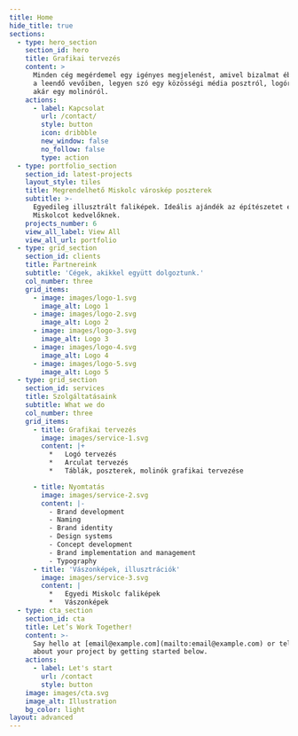 ```yaml
---
title: Home
hide_title: true
sections:
  - type: hero_section
    section_id: hero
    title: Grafikai tervezés
    content: >
      Minden cég megérdemel egy igényes megjelenést, amivel bizalmat ébreszthet
      a leendő vevőiben, legyen szó egy közösségi média posztról, logóról, vagy
      akár egy molinóról.
    actions:
      - label: Kapcsolat
        url: /contact/
        style: button
        icon: dribbble
        new_window: false
        no_follow: false
        type: action
  - type: portfolio_section
    section_id: latest-projects
    layout_style: tiles
    title: Megrendelhető Miskolc városkép poszterek
    subtitle: >-
      Egyedileg illusztrált faliképek. Ideális ajándék az építészetet és/vagy
      Miskolcot kedvelőknek.
    projects_number: 6
    view_all_label: View All
    view_all_url: portfolio
  - type: grid_section
    section_id: clients
    title: Partnereink
    subtitle: 'Cégek, akikkel együtt dolgoztunk.'
    col_number: three
    grid_items:
      - image: images/logo-1.svg
        image_alt: Logo 1
      - image: images/logo-2.svg
        image_alt: Logo 2
      - image: images/logo-3.svg
        image_alt: Logo 3
      - image: images/logo-4.svg
        image_alt: Logo 4
      - image: images/logo-5.svg
        image_alt: Logo 5
  - type: grid_section
    section_id: services
    title: Szolgáltatásaink
    subtitle: What we do
    col_number: three
    grid_items:
      - title: Grafikai tervezés
        image: images/service-1.svg
        content: |+
          *   Logó tervezés
          *   Arculat tervezés
          *   Táblák, poszterek, molinók grafikai tervezése

      - title: Nyomtatás
        image: images/service-2.svg
        content: |-
          - Brand development
          - Naming
          - Brand identity
          - Design systems
          - Concept development
          - Brand implementation and management
          - Typography
      - title: 'Vászonképek, illusztrációk'
        image: images/service-3.svg
        content: |
          *   Egyedi Miskolc faliképek
          *   Vászonképek 
  - type: cta_section
    section_id: cta
    title: Let’s Work Together!
    content: >-
      Say hello at [email@example.com](mailto:email@example.com) or tell us more
      about your project by getting started below.
    actions:
      - label: Let's start
        url: /contact
        style: button
    image: images/cta.svg
    image_alt: Illustration
    bg_color: light
layout: advanced
---
```


